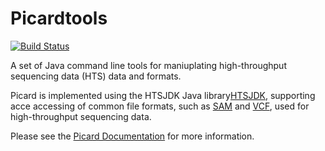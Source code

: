 # Picardtools #

[![Build Status](https://travis-ci.org/broadinstitute/picard.svg?branch=master)](https://travis-ci.org/broadinstitute/picard)

A set of Java command line tools for maniuplating high-throughput sequencing data (HTS) data and formats.  

Picard is implemented using the HTSJDK Java library[HTSJDK][1], supporting acce
accessing of common file formats, such as [SAM][2] and [VCF][3], used for high-throughput
sequencing data.  

Please see the [Picard Documentation](http://broadinstitute.github.io/picard) for more information.

[1]: http://github.com/samtools/htsjdk
[2]: http://samtools.sourceforge.net
[3]: http://vcftools.sourceforge.net/specs.html